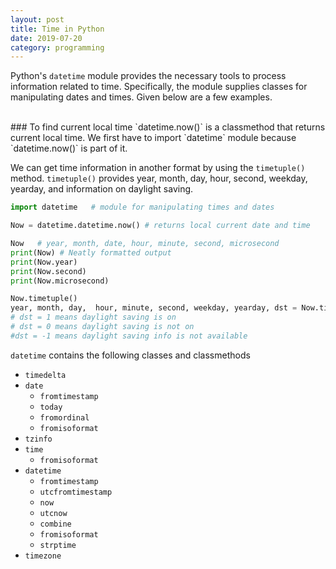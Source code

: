 ```yaml
---
layout: post
title: Time in Python
date: 2019-07-20
category: programming
---
```

Python's `datetime` module provides the necessary tools to process
information related to time. Specifically, the module supplies classes for
manipulating dates and times. Given below are a few examples.

<br />
### To find current local time 
`datetime.now()` is a classmethod that returns current local time. We first
have to import `datetime` module because `datetime.now()` is part of it.

We can get time information in another format by using the `timetuple()`
method. `timetuple()` provides year, month, day, hour, second, weekday,
yearday, and information on daylight saving. 

```python
import datetime   # module for manipulating times and dates

Now = datetime.datetime.now() # returns local current date and time

Now   # year, month, date, hour, minute, second, microsecond
print(Now) # Neatly formatted output
print(Now.year)
print(Now.second)
print(Now.microsecond)

Now.timetuple()
year, month, day,  hour, minute, second, weekday, yearday, dst = Now.timetuple()
# dst = 1 means daylight saving is on
# dst = 0 means daylight saving is not on
#dst = -1 means daylight saving info is not available 
```

`datetime` contains the following classes and classmethods

* `timedelta` 
* `date`
  * `fromtimestamp`
  * `today`
  * `fromordinal` 
  * `fromisoformat`
* `tzinfo`
* `time`
  * `fromisoformat`
* `datetime`
  * `fromtimestamp` 
  * `utcfromtimestamp`
  * `now`
  * `utcnow`
  * `combine`
  * `fromisoformat`
  * `strptime` 
* `timezone`
